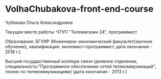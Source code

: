 # VolhaChubakova-front-end-course

Чубакова Ольга Александровна

Текущее место работы: ЧТУП "Телемагазин 24", программист

Образование:
БГУИР (Инженерно-экономический факультет(заочное обучение), квалификация: экономист-программист, дата окончания - 2018 г.).

Высший государственный колледж связи (дневное отделение, специальность:"Программное обеспечение сетей телекоммуникаций", техник по телекоммуникациям) (дата окончания - 2013 г.)



